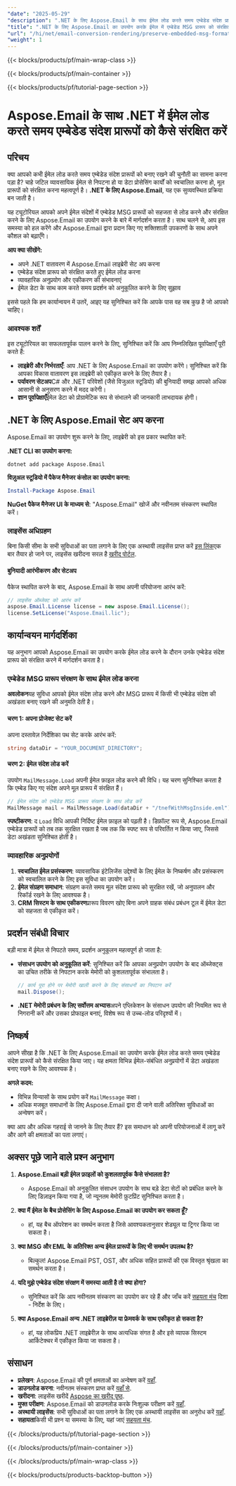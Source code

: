 ```yaml
---
"date": "2025-05-29"
"description": ".NET के लिए Aspose.Email के साथ ईमेल लोड करते समय एम्बेडेड संदेश प्रारूपों को संरक्षित करने का तरीका जानें, जिससे आपके अनुप्रयोगों में डेटा अखंडता और निर्बाध एकीकरण सुनिश्चित हो सके।"
"title": ".NET के लिए Aspose.Email का उपयोग करके ईमेल में एम्बेडेड MSG प्रारूप को संरक्षित करें"
"url": "/hi/net/email-conversion-rendering/preserve-embedded-msg-formats-aspose-email-net/"
"weight": 1
---
```


{{< blocks/products/pf/main-wrap-class >}}

{{< blocks/products/pf/main-container >}}

{{< blocks/products/pf/tutorial-page-section >}}
# Aspose.Email के साथ .NET में ईमेल लोड करते समय एम्बेडेड संदेश प्रारूपों को कैसे संरक्षित करें

## परिचय

क्या आपको कभी ईमेल लोड करते समय एम्बेडेड संदेश प्रारूपों को बनाए रखने की चुनौती का सामना करना पड़ा है? चाहे जटिल व्यावसायिक ईमेल से निपटना हो या डेटा प्रोसेसिंग कार्यों को स्वचालित करना हो, मूल प्रारूपों को संरक्षित करना महत्वपूर्ण है। **.NET के लिए Aspose.Email**, यह एक सुव्यवस्थित प्रक्रिया बन जाती है।

यह ट्यूटोरियल आपको अपने ईमेल संदेशों में एम्बेडेड MSG प्रारूपों को सहजता से लोड करने और संरक्षित करने के लिए Aspose.Email का उपयोग करने के बारे में मार्गदर्शन करता है। साथ चलने से, आप इस समस्या को हल करेंगे और Aspose.Email द्वारा प्रदान किए गए शक्तिशाली उपकरणों के साथ अपने कौशल को बढ़ाएँगे।

**आप क्या सीखेंगे:**
- अपने .NET वातावरण में Aspose.Email लाइब्रेरी सेट अप करना
- एम्बेडेड संदेश प्रारूप को संरक्षित करते हुए ईमेल लोड करना
- व्यावहारिक अनुप्रयोग और एकीकरण की संभावनाएं
- ईमेल डेटा के साथ काम करते समय प्रदर्शन को अनुकूलित करने के लिए सुझाव

इससे पहले कि हम कार्यान्वयन में उतरें, आइए यह सुनिश्चित करें कि आपके पास वह सब कुछ है जो आपको चाहिए।

### आवश्यक शर्तें

इस ट्यूटोरियल का सफलतापूर्वक पालन करने के लिए, सुनिश्चित करें कि आप निम्नलिखित पूर्वापेक्षाएँ पूरी करते हैं:
- **लाइब्रेरी और निर्भरताएँ**: आप .NET के लिए Aspose.Email का उपयोग करेंगे। सुनिश्चित करें कि आपका विकास वातावरण इस लाइब्रेरी को एकीकृत करने के लिए तैयार है।
- **पर्यावरण सेटअप**C# और .NET परिवेशों (जैसे विजुअल स्टूडियो) की बुनियादी समझ आपको अधिक आसानी से अनुसरण करने में मदद करेगी।
- **ज्ञान पूर्वापेक्षाएँ**ईमेल डेटा को प्रोग्रामेटिक रूप से संभालने की जानकारी लाभदायक होगी।

## .NET के लिए Aspose.Email सेट अप करना

Aspose.Email का उपयोग शुरू करने के लिए, लाइब्रेरी को इस प्रकार स्थापित करें:

**.NET CLI का उपयोग करना:**
```shell
dotnet add package Aspose.Email
```

**विज़ुअल स्टूडियो में पैकेज मैनेजर कंसोल का उपयोग करना:**
```powershell
Install-Package Aspose.Email
```

**NuGet पैकेज मैनेजर UI के माध्यम से**: "Aspose.Email" खोजें और नवीनतम संस्करण स्थापित करें।

### लाइसेंस अधिग्रहण

बिना किसी सीमा के सभी सुविधाओं का पता लगाने के लिए एक अस्थायी लाइसेंस प्राप्त करें [इस लिंक](https://purchase.aspose.com/temporary-license/)एक बार तैयार हो जाने पर, लाइसेंस खरीदना सरल है [खरीद पोर्टल](https://purchase.aspose.com/buy).

#### बुनियादी आरंभीकरण और सेटअप

पैकेज स्थापित करने के बाद, Aspose.Email के साथ अपनी परियोजना आरंभ करें:

```csharp
// लाइसेंस ऑब्जेक्ट को आरंभ करें
aspose.Email.License license = new aspose.Email.License();
license.SetLicense("Aspose.Email.lic");
```

## कार्यान्वयन मार्गदर्शिका

यह अनुभाग आपको Aspose.Email का उपयोग करके ईमेल लोड करने के दौरान उनके एम्बेडेड संदेश प्रारूप को संरक्षित करने में मार्गदर्शन करता है।

### एम्बेडेड MSG प्रारूप संरक्षण के साथ ईमेल लोड करना

**अवलोकन**यह सुविधा आपको ईमेल संदेश लोड करने और MSG प्रारूप में किसी भी एम्बेडेड संदेश की अखंडता बनाए रखने की अनुमति देती है।

#### चरण 1: अपना प्रोजेक्ट सेट करें

अपना दस्तावेज़ निर्देशिका पथ सेट करके आरंभ करें:

```csharp
string dataDir = "YOUR_DOCUMENT_DIRECTORY";
```

#### चरण 2: ईमेल संदेश लोड करें

उपयोग `MailMessage.Load` अपनी ईमेल फ़ाइल लोड करने की विधि। यह चरण सुनिश्चित करता है कि एम्बेड किए गए संदेश अपने मूल प्रारूप में संरक्षित हैं।

```csharp
// ईमेल संदेश को एम्बेडेड MSG प्रारूप संरक्षण के साथ लोड करें
MailMessage mail = MailMessage.Load(dataDir + "/tnefWithMsgInside.eml");
```

**स्पष्टीकरण**: द `Load` विधि आपकी निर्दिष्ट ईमेल फ़ाइल को पढ़ती है। डिफ़ॉल्ट रूप से, Aspose.Email एम्बेडेड प्रारूपों को तब तक सुरक्षित रखता है जब तक कि स्पष्ट रूप से परिवर्तित न किया जाए, जिससे डेटा अखंडता सुनिश्चित होती है।

### व्यावहारिक अनुप्रयोगों

1. **स्वचालित ईमेल प्रसंस्करण**: व्यावसायिक इंटेलिजेंस उद्देश्यों के लिए ईमेल के निष्कर्षण और प्रसंस्करण को स्वचालित करने के लिए इस सुविधा का उपयोग करें।
2. **ईमेल संग्रहण समाधान**: संग्रहण करते समय मूल संदेश प्रारूप को सुरक्षित रखें, जो अनुपालन और रिकॉर्ड रखने के लिए आवश्यक है।
3. **CRM सिस्टम के साथ एकीकरण**प्रारूप विवरण खोए बिना अपने ग्राहक संबंध प्रबंधन टूल में ईमेल डेटा को सहजता से एकीकृत करें।

## प्रदर्शन संबंधी विचार

बड़ी मात्रा में ईमेल से निपटते समय, प्रदर्शन अनुकूलन महत्वपूर्ण हो जाता है:

- **संसाधन उपयोग को अनुकूलित करें**: सुनिश्चित करें कि आपका अनुप्रयोग उपयोग के बाद ऑब्जेक्ट्स का उचित तरीके से निपटान करके मेमोरी को कुशलतापूर्वक संभालता है।
  
  ```csharp
  // कार्य पूरा होने पर मेमोरी खाली करने के लिए संसाधनों का निपटान करें
  mail.Dispose();
  ```

- **.NET मेमोरी प्रबंधन के लिए सर्वोत्तम अभ्यास**अपने एप्लिकेशन के संसाधन उपयोग की नियमित रूप से निगरानी करें और उसका प्रोफाइल बनाएं, विशेष रूप से उच्च-लोड परिदृश्यों में।

## निष्कर्ष

आपने सीखा है कि .NET के लिए Aspose.Email का उपयोग करके ईमेल लोड करते समय एम्बेडेड संदेश प्रारूपों को कैसे संरक्षित किया जाए। यह क्षमता विभिन्न ईमेल-संबंधित अनुप्रयोगों में डेटा अखंडता बनाए रखने के लिए आवश्यक है। 

**अगले कदम:**
- विभिन्न विन्यासों के साथ प्रयोग करें `MailMessage` कक्षा।
- अधिक मजबूत समाधानों के लिए Aspose.Email द्वारा दी जाने वाली अतिरिक्त सुविधाओं का अन्वेषण करें।

क्या आप और अधिक गहराई से जानने के लिए तैयार हैं? इस समाधान को अपनी परियोजनाओं में लागू करें और आगे की क्षमताओं का पता लगाएं।

## अक्सर पूछे जाने वाले प्रश्न अनुभाग

1. **Aspose.Email बड़ी ईमेल फ़ाइलों को कुशलतापूर्वक कैसे संभालता है?**
   - Aspose.Email को अनुकूलित संसाधन उपयोग के साथ बड़े डेटा सेटों को प्रबंधित करने के लिए डिज़ाइन किया गया है, जो न्यूनतम मेमोरी फ़ुटप्रिंट सुनिश्चित करता है।

2. **क्या मैं ईमेल के बैच प्रोसेसिंग के लिए Aspose.Email का उपयोग कर सकता हूँ?**
   - हां, यह बैच ऑपरेशन का समर्थन करता है जिसे आवश्यकतानुसार शेड्यूल या ट्रिगर किया जा सकता है।

3. **क्या MSG और EML के अतिरिक्त अन्य ईमेल प्रारूपों के लिए भी समर्थन उपलब्ध है?**
   - बिल्कुल! Aspose.Email PST, OST, और अधिक सहित प्रारूपों की एक विस्तृत श्रृंखला का समर्थन करता है।

4. **यदि मुझे एम्बेडेड संदेश संरक्षण में समस्या आती है तो क्या होगा?**
   - सुनिश्चित करें कि आप नवीनतम संस्करण का उपयोग कर रहे हैं और जाँच करें [सहयता मंच](https://forum.aspose.com/c/email/10) दिशा - निर्देश के लिए।

5. **क्या Aspose.Email अन्य .NET लाइब्रेरीज़ या फ्रेमवर्क के साथ एकीकृत हो सकता है?**
   - हां, यह लोकप्रिय .NET लाइब्रेरीज़ के साथ अत्यधिक संगत है और इसे व्यापक सिस्टम आर्किटेक्चर में एकीकृत किया जा सकता है।

## संसाधन

- **प्रलेखन**: Aspose.Email की पूर्ण क्षमताओं का अन्वेषण करें [यहाँ](https://reference.aspose.com/email/net/).
- **डाउनलोड करना**: नवीनतम संस्करण प्राप्त करें [यहाँ से](https://releases.aspose.com/email/net/).
- **खरीदना**: लाइसेंस खरीदें [Aspose का खरीद पृष्ठ](https://purchase.aspose.com/buy).
- **मुफ्त परीक्षण**: Aspose.Email को डाउनलोड करके निःशुल्क परीक्षण करें [यहाँ](https://releases.aspose.com/email/net/).
- **अस्थायी लाइसेंस**: सभी सुविधाओं का पता लगाने के लिए एक अस्थायी लाइसेंस का अनुरोध करें [यहाँ](https://purchase.aspose.com/temporary-license/).
- **सहायता**किसी भी प्रश्न या समस्या के लिए, यहां जाएं [सहयता मंच](https://forum.aspose.com/c/email/10).

{{< /blocks/products/pf/tutorial-page-section >}}

{{< /blocks/products/pf/main-container >}}

{{< /blocks/products/pf/main-wrap-class >}}

{{< blocks/products/products-backtop-button >}}